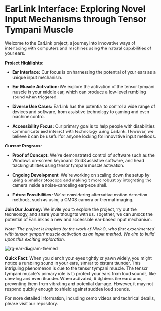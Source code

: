 # EarLink Interface: Exploring Novel Input Mechanisms through Tensor Tympani Muscle



Welcome to the EarLink project, a journey into innovative ways of interfacing with computers and machines using the natural capabilities of your ears.

**Project Highlights:**
- **Ear Interface:** Our focus is on harnessing the potential of your ears as a unique input mechanism.

- **Ear Muscle Activation:** We explore the activation of the tensor tympani muscle in your middle ear, which can produce a low-level rumbling sound when triggered.

- **Diverse Use Cases:** EarLink has the potential to control a wide range of devices and software, from assistive technology to gaming and even machine control.

- **Accessibility Focus:** Our primary goal is to help people with disabilities communicate and interact with technology using EarLink. However, we believe it can be useful for anyone looking for innovative input methods.

**Current Progress:**
- **Proof of Concept:** We've demonstrated control of software such as the Windows on-screen keyboard, Grid3 assistive software, and head tracking utilities using tensor tympani muscle activation.

- **Ongoing Development:** We're working on scaling down the setup by using a smaller otoscope and making it more robust by integrating the camera inside a noise-canceling earpiece shell.

- **Future Possibilities:** We're considering alternative motion detection methods, such as using a CMOS camera or thermal imaging.

**Join Our Journey:** We invite you to explore the project, try out the technology, and share your thoughts with us. Together, we can unlock the potential of EarLink as a new and accessible ear-based input mechanism.

*Note: The project is inspired by the work of Nick G, who first experimented with tensor tympani muscle activation as an input method. We aim to build upon this exciting exploration.*

![rg-ear-diagram-themed](https://github.com/QC20/tensor-tympani-interface/assets/36644388/f4fe68ec-5cff-4414-b501-1c7d82227a85)

**Quick Fact:** When you clench your eyes tightly or yawn widely, you might notice a rumbling sound in your ears, similar to distant thunder. This intriguing phenomenon is due to the tensor tympani muscle. The tensor tympani muscle's primary role is to protect your ears from loud sounds, like chewing and even thunder. When activated, it tightens the eardrums, preventing them from vibrating and potential damage. However, it may not respond quickly enough to shield against sudden loud sounds.

For more detailed information, including demo videos and technical details, please visit our repository.
